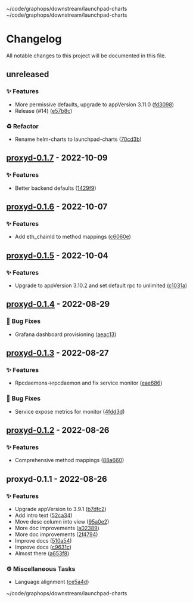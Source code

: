 ~/code/graphops/downstream/launchpad-charts ~/code/graphops/downstream/launchpad-charts
# Changelog

All notable changes to this project will be documented in this file.

## unreleased

### <!-- 0 -->✨ Features

- More permissive defaults, upgrade to appVersion 3.11.0 ([fd3098](https://github.com/graphops/launchpad-charts/commit/fd3098e75ea7310ea599f4a896bdd86ab9b0cd3f))
- Release (#14) ([e57b8c](https://github.com/graphops/launchpad-charts/commit/e57b8cefacee381173332eacb52c4ce496eb886a))

### <!-- 2 -->♻️ Refactor

- Rename helm-charts to launchpad-charts ([70cd3b](https://github.com/graphops/launchpad-charts/commit/70cd3b7aed214e314ec0534bf845d687efab41d8))

## [proxyd-0.1.7](https://github.com/graphops/launchpad-charts/compare/proxyd-0.1.6...proxyd-0.1.7) - 2022-10-09

### <!-- 0 -->✨ Features

- Better backend defaults ([1429f9](https://github.com/graphops/launchpad-charts/commit/1429f99ee9a5b7f724fa12b5c6b9915f42eddbaa))

## [proxyd-0.1.6](https://github.com/graphops/launchpad-charts/compare/proxyd-0.1.5...proxyd-0.1.6) - 2022-10-07

### <!-- 0 -->✨ Features

- Add eth_chainId to method mappings ([c6060e](https://github.com/graphops/launchpad-charts/commit/c6060ed723c382c541465bc20edfe2a1d444f013))

## [proxyd-0.1.5](https://github.com/graphops/launchpad-charts/compare/proxyd-0.1.4...proxyd-0.1.5) - 2022-10-04

### <!-- 0 -->✨ Features

- Upgrade to appVersion 3.10.2 and set default rpc to unlimited ([c1031a](https://github.com/graphops/launchpad-charts/commit/c1031ad1b9b643a0d584e1f2b0be0111da1297da))

## [proxyd-0.1.4](https://github.com/graphops/launchpad-charts/compare/proxyd-0.1.3...proxyd-0.1.4) - 2022-08-29

### <!-- 1 -->🐛 Bug Fixes

- Grafana dashboard provisioning ([aeac13](https://github.com/graphops/launchpad-charts/commit/aeac13e1cc1b0240155aed28c3db1150d37d8308))

## [proxyd-0.1.3](https://github.com/graphops/launchpad-charts/compare/proxyd-0.1.2...proxyd-0.1.3) - 2022-08-27

### <!-- 0 -->✨ Features

- Rpcdaemons->rpcdaemon and fix service monitor ([eae686](https://github.com/graphops/launchpad-charts/commit/eae6869bf95b23faa1d8ba11c78f539260d81590))

### <!-- 1 -->🐛 Bug Fixes

- Service expose metrics for monitor ([4fdd3d](https://github.com/graphops/launchpad-charts/commit/4fdd3d0d0a5b12a8d93521425fda4d7c783b229e))

## [proxyd-0.1.2](https://github.com/graphops/launchpad-charts/compare/proxyd-0.1.1...proxyd-0.1.2) - 2022-08-26

### <!-- 0 -->✨ Features

- Comprehensive method mappings ([88a660](https://github.com/graphops/launchpad-charts/commit/88a6608d8d5f33d94535ed4df443b83a05926542))

## proxyd-0.1.1 - 2022-08-26

### <!-- 0 -->✨ Features

- Upgrade appVersion to 3.9.1 ([b7dfc2](https://github.com/graphops/launchpad-charts/commit/b7dfc2877efb168aa83430760027380ba85963b1))
- Add intro text ([52ca34](https://github.com/graphops/launchpad-charts/commit/52ca34ab063c1cbd229a3218939f999d34b313c5))
- Move desc column into view ([95a0e2](https://github.com/graphops/launchpad-charts/commit/95a0e2cdebb5904d1992641c0c20b60eca14d966))
- More doc improvements ([a02389](https://github.com/graphops/launchpad-charts/commit/a023899b38734e2b785c49ce1fe53ccc10a741da))
- More doc improvements ([2f4794](https://github.com/graphops/launchpad-charts/commit/2f4794c5f0d52affca669d1b5c359f93bd024f36))
- Improve docs ([510a54](https://github.com/graphops/launchpad-charts/commit/510a54e1ba694900f6daa6f499f5717c17e0a80f))
- Improve docs ([c9631c](https://github.com/graphops/launchpad-charts/commit/c9631c5aff0097897ff356efb622ee21b6de7b00))
- Almost there ([a653f8](https://github.com/graphops/launchpad-charts/commit/a653f801d2a483cde97240128e73037bc536be3a))

### <!-- 7 -->⚙️ Miscellaneous Tasks

- Language alignment ([ce5a4d](https://github.com/graphops/launchpad-charts/commit/ce5a4d3471ce4d64c8f617321e544c6134a1ca80))

~/code/graphops/downstream/launchpad-charts

